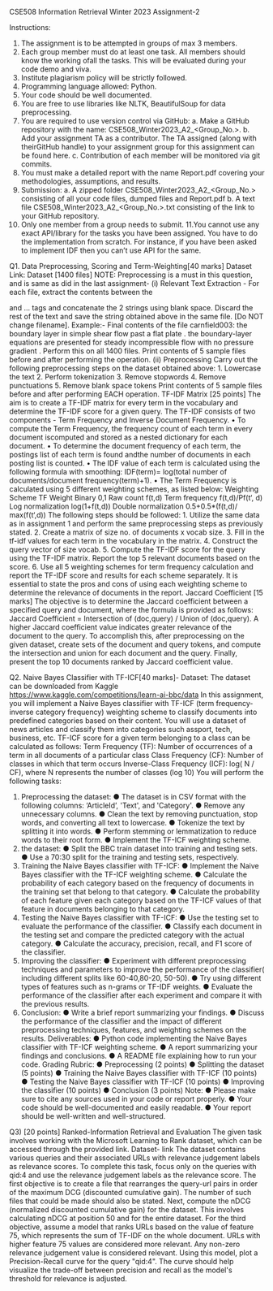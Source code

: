 CSE508 Information Retrieval Winter 2023 Assignment-2


Instructions:
1.	The assignment is to be attempted in groups of max 3 members.
2.	Each group member must do at least one task. All members should know the working ofall the tasks. This will be evaluated during your code demo and viva.
3.	Institute plagiarism policy will be strictly followed.
4.	Programming language allowed: Python.
5.	Your code should be well documented.
6.	You are free to use libraries like NLTK, BeautifulSoup for data preprocessing.
7.	You are required to use version control via GitHub:
a.	Make a GitHub repository with the name:
CSE508_Winter2023_A2_<Group_No.>.
b.	Add your assignment TA as a contributor. The TA assigned (along with theirGitHub handle) to your assignment group for this assignment can be found here. c. Contribution of each member will be monitored via git commits.
8.	You must make a detailed report with the name Report.pdf covering your methodologies, assumptions, and results.
9.	Submission:
a.	A zipped folder CSE508_Winter2023_A2_<Group_No.> consisting of all your code files, dumped files and Report.pdf
b.	A text file CSE508_Winter2023_A2_<Group_No.>.txt consisting of the link to your GitHub repository.
10.	Only one member from a group needs to submit.
11.You cannot use any exact API/library for the tasks you have been assigned. You have to do the implementation from scratch. For instance, if you have been asked to implement IDF then you can’t use API for the same.



Q1. Data Preprocessing, Scoring and Term-Weighting[40 marks]
Dataset Link: Dataset [1400 files]
NOTE: Preprocessing is a must in this question, and is same as did in the last assignment-
(i) Relevant Text Extraction - For each file, extract the contents between the
<TITLE>...</TITLE> and <TEXT>...</TEXT> tags and concatenate the 2 strings using blank space. Discard the rest of the text and save the string obtained above in the same file. [Do NOT change filename].
Example:-
Final contents of the file carnfield003: the boundary layer in simple shear flow past a flat plate .
the boundary-layer equations are presented for steady incompressible flow with no pressure gradient .
Perform this on all 1400 files. Print contents of 5 sample files before and after performing the operation.
(ii) Preprocessing
Carry out the following preprocessing steps on the dataset obtained above:
1.	Lowercase the text
2.	Perform tokenization
3.	Remove stopwords
4.	Remove punctuations
5.	Remove blank space tokens
Print contents of 5 sample files before and after performing EACH operation.
TF-IDF Matrix [25 points]
The aim is to create a TF-IDF matrix for every term in the vocabulary and determine the TF-IDF score for a given query. The TF-IDF consists of two components - Term Frequency and Inverse Document Frequency.
•	To compute the Term Frequency, the frequency count of each term in every document iscomputed and stored as a nested dictionary for each document.
•	To determine the document frequency of each term, the postings list of each term is found andthe number of documents in each posting list is counted.
•	The IDF value of each term is calculated using the following formula with smoothing: IDF(term)= log(total number of documents/document frequency(term)+1).
•	The Term Frequency is calculated using 5 different weighting schemes, as listed below:
Weighting Scheme	TF Weight
Binary	0,1
Raw count	f(t,d)
Term frequency	f(t,d)/Pf(t‘, d)
Log normalization	log(1+f(t,d))
Double normalization	0.5+0.5*(f(t,d)/ max(f(t‘,d))
The following steps should be followed:
1.	Utilize the same data as in assignment 1 and perform the same preprocessing steps as previously stated.
2.	Create a matrix of size no. of documents x vocab size.
3.	Fill in the tf-idf values for each term in the vocabulary in the matrix.
4.	Construct the query vector of size vocab.
5.	Compute the TF-IDF score for the query using the TF-IDF matrix. Report the top 5 relevant documents based on the score.
6.	Use all 5 weighting schemes for term frequency calculation and report the TF-IDF score and results for each scheme separately.
It is essential to state the pros and cons of using each weighting scheme to determine the relevance of documents in the report.
Jaccard Coefficient [15 marks]
The objective is to determine the Jaccard coefficient between a specified query and document, where the formula is provided as follows:
Jaccard Coefficient = Intersection of (doc,query) / Union of (doc,query).
A higher Jaccard coefficient value indicates greater relevance of the document to the query. To accomplish this, after preprocessing on the given dataset, create sets of the document and query tokens, and compute the intersection and union for each document and the query. Finally, present the top 10 documents ranked by Jaccard coefficient value.



Q2.
Naive Bayes Classifier with TF-ICF[40 marks]-
Dataset:
The dataset can be downloaded from Kaggle https://www.kaggle.com/competitions/learn-ai-bbc/data
In this assignment, you will implement a Naive Bayes classifier with TF-ICF (term frequency-inverse category frequency) weighting scheme to classify documents into predefined categories based on their content. You will use a dataset of news articles and classify them into categories such assport, tech, business, etc.
TF-ICF score for a given term belonging to a class can be calculated as follows:
Term Frequency (TF): Number of occurrences of a term in all documents of a particular class
Class Frequency (CF): Number of classes in which that term occurs
Inverse-Class Frequency (ICF): log( N / CF), where N represents the number of classes (log 10)
You will perform the following tasks:
1.	Preprocessing the dataset:
●	The dataset is in CSV format with the following columns: ‘ArticleId’, 'Text', and 'Category'.
●	Remove any unnecessary columns.
●	Clean the text by removing punctuation, stop words, and converting all text to lowercase.
●	Tokenize the text by splitting it into words.
●	Perform stemming or lemmatization to reduce words to their root form. ●	Implement the TF-ICF weighting scheme.
2.	the dataset:
●	Split the BBC train dataset into training and testing sets.
●	Use a 70:30 split for the training and testing sets, respectively.
3.	Training the Naive Bayes classifier with TF-ICF:
●	Implement the Naive Bayes classifier with the TF-ICF weighting scheme.
●	Calculate the probability of each category based on the frequency of documents in the training set that belong to that category.
●	Calculate the probability of each feature given each category based on the TF-ICF values of that feature in documents belonging to that category.
4.	Testing the Naive Bayes classifier with TF-ICF:
●	Use the testing set to evaluate the performance of the classifier.
●	Classify each document in the testing set and compare the predicted category with the actual category.
●	Calculate the accuracy, precision, recall, and F1 score of the classifier.
5.	Improving the classifier:
●	Experiment with different preprocessing techniques and parameters to improve the performance of the classifier( including different splits like 60-40,80-20, 50-50).
●	Try using different types of features such as n-grams or TF-IDF weights.
●	Evaluate the performance of the classifier after each experiment and compare it with the previous results.
6.	Conclusion:
●	Write a brief report summarizing your findings.
●	Discuss the performance of the classifier and the impact of different preprocessing techniques, features, and weighting schemes on the results.
Deliverables:
●	Python code implementing the Naive Bayes classifier with TF-ICF weighting scheme.
●	A report summarizing your findings and conclusions. ●	A README file explaining how to run your code.
Grading Rubric:
●	Preprocessing (2 points)
●	Splitting the dataset (5 points)
●	Training the Naive Bayes classifier with TF-ICF (10 points)
●	Testing the Naive Bayes classifier with TF-ICF (10 points)
●	Improving the classifier (10 points)
●	Conclusion (3 points) Note:
●	Please make sure to cite any sources used in your code or report properly.
●	Your code should be well-documented and easily readable. ●	Your report should be well-written and well-structured.




Q3) [20 points] Ranked-Information Retrieval and Evaluation
The given task involves working with the Microsoft Learning to Rank dataset, which can be accessed through the provided link.  Dataset- link
The dataset contains various queries and their associated URLs with relevance judgement labels as relevance scores.
To complete this task, focus only on the queries with qid:4 and use the relevance judgement labels as the relevance score.
The first objective is to create a file that rearranges the query-url pairs in order of the maximum DCG (discounted cumulative gain). The number of such files that could be made should also be stated.
Next, compute the nDCG (normalized discounted cumulative gain) for the dataset. This involves calculating nDCG at position 50 and for the entire dataset.
For the third objective, assume a model that ranks URLs based on the value of feature 75, which represents the sum of TF-IDF on the whole document. URLs with higher feature 75 values are considered more relevant. Any non-zero relevance judgement value is considered relevant. Using this model, plot a Precision-Recall curve for the query "qid:4".
The curve should help visualize the trade-off between precision and recall as the model's threshold for relevance is adjusted.

